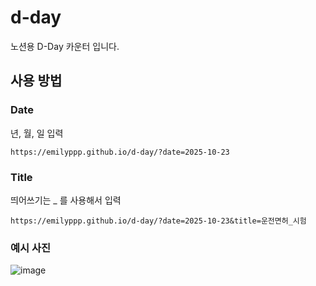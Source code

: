 # d-day
노션용 D-Day 카운터 입니다.

## 사용 방법

### Date
년, 월, 일 입력
```
https://emilyppp.github.io/d-day/?date=2025-10-23
```

### Title
띄어쓰기는 _ 를 사용해서 입력
```
https://emilyppp.github.io/d-day/?date=2025-10-23&title=운전면허_시험
```

### 예시 사진
![image](https://github.com/EmilyPPP/d-day/assets/119949731/dda49ead-f96c-42e7-9669-e3fbc17f4f31)
